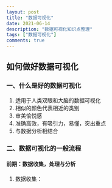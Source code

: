 ```yaml
---
layout: post
title: "数据可视化"
date: 2021-06-14
description: "数据可视化知识点整理"
tags: ["数据可视化"]
comments: true
---
```

## 如何做好数据可视化
### 一、什么是好的数据可视化
1. 适用于人类双眼和大脑的数据可视化
2. 相似的颜色代表相近的类别
3. 审美愉悦感
4. 准确高效，有吸引力，易懂，突出重点
5. 与数据分析相结合

### 二、数据可视化的一般流程
#### 前期：数据收集，处理与分析
1. 数据收集：

